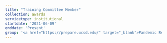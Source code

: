 ```yaml
---
title: "Training Committee Member"
collection: awards
servicetype: institutional
startdate: '2021-06-09'
enddate: 'Present'
group: '<a href="https://prepare.ucsd.edu/" target="_blank">Pandemic Response to Emerging Pathogens, Antimicrobial Resistance and Equity (PREPARE) Institute</a>, UC San Diego'
---
```

